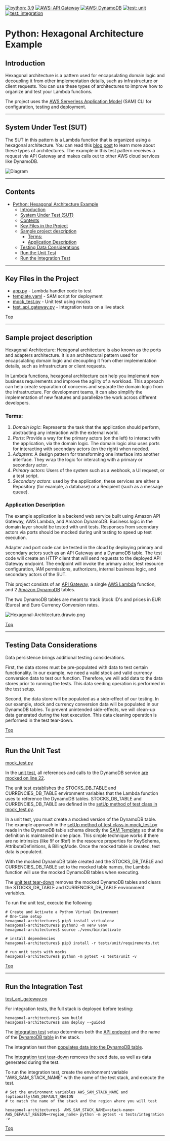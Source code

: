 [![python: 3.9](https://img.shields.io/badge/Python-3.9-green)](https://img.shields.io/badge/Python-3.9-green)
[![AWS: API Gateway](https://img.shields.io/badge/AWS-API%20Gateway-blueviolet)](https://img.shields.io/badge/AWS-API%20Gateway-blueviolet)
[![AWS: DynamoDB](https://img.shields.io/badge/AWS-DynamoDB-blueviolet)](https://img.shields.io/badge/AWS-DynamoDB-blueviolet)
[![test: unit](https://img.shields.io/badge/Test-Unit-blue)](https://img.shields.io/badge/Test-Unit-blue)
[![test: integration](https://img.shields.io/badge/Test-Integration-yellow)](https://img.shields.io/badge/Test-Integration-yellow)

# Python: Hexagonal Architecture Example

## Introduction
Hexagonal architecture is a pattern used for encapsulating domain logic and decoupling it from other implementation details, such as infrastructure or client requests. You can use these types of architectures to improve how to organize and test your Lambda functions.

The project uses the [AWS Serverless Application Model](https://docs.aws.amazon.com/serverless-application-model/latest/developerguide/what-is-sam.html) (SAM) CLI for configuration, testing and deployment. 

---

## System Under Test (SUT)

The SUT in this pattern is a Lambda function that is organized using a hexagonal architecture. You can read this [blog post](https://aws.amazon.com/blogs/compute/developing-evolutionary-architecture-with-aws-lambda/) to learn more about these types of architectures. The example in this test pattern receives a request via API Gateway and makes calls out to other AWS cloud services like DynamoDB.

![Diagram](img/hexagonal-architecture-diagram.png)

---

## Contents
- [Python: Hexagonal Architecture Example](#python-hexagonal-architecture-example)
  - [Introduction](#introduction)
  - [System Under Test (SUT)](#system-under-test-sut)
  - [Contents](#contents)
  - [Key Files in the Project](#key-files-in-the-project)
  - [Sample project description](#sample-project-description)
    - [Terms:](#terms)
    - [Application Description](#application-description)
  - [Testing Data Considerations](#testing-data-considerations)
  - [Run the Unit Test](#run-the-unit-test)
  - [Run the Integration Test](#run-the-integration-test)
---

## Key Files in the Project
  - [app.py](src/app.py) - Lambda handler code to test
  - [template.yaml](template.yaml) - SAM script for deployment
  - [mock_test.py](tests/unit/mock_test.py) - Unit test using mocks
  - [test_api_gateway.py](tests/integration/test_api_gateway.py) - Integration tests on a live stack
  
[Top](#contents)

---

## Sample project description

Hexagonal Architecture:
Hexagonal architecture is also known as the ports and adapters architecture. It is an architectural pattern used for encapsulating domain logic and decoupling it from other implementation details, such as infrastructure or client requests. 

In Lambda functions, hexagonal architecture can help you implement new business requirements and improve the agility of a workload. This approach can help create separation of concerns and separate the domain logic from the infrastructure. For development teams, it can also simplify the implementation of new features and parallelize the work across different developers.

### Terms:
1. *Domain logic*: Represents the task that the application should perform, abstracting any interaction with the external world.
2. *Ports*: Provide a way for the primary actors (on the left) to interact with the application, via the domain logic. The domain logic also uses ports for interacting with secondary actors (on the right) when needed.
3. *Adapters*: A design pattern for transforming one interface into another interface. They wrap the logic for interacting with a primary or secondary actor.
4. *Primary actors*: Users of the system such as a webhook, a UI request, or a test script.
5. *Secondary actors*: used by the application, these services are either a Repository (for example, a database) or a Recipient (such as a message queue).

### Application Description
The example application is a backend web service built using Amazon API Gateway, AWS Lambda, and Amazon DynamoDB. Business logic in the domain layer should be tested with unit tests. Responses from secondary actors via ports should be mocked during unit testing to speed up test execution. 

Adapter and port code can be tested in the cloud by deploying primary and secondary actors such as an API Gateway and a DynamoDB table. The test code will create an HTTP client that will send requests to the deployed API Gateway endpoint. The endpoint will invoke the primary actor, test resource configuration, IAM permissions, authorizers, internal business logic, and secondary actors of the SUT.

This project consists of an [API Gateway](https://aws.amazon.com/api-gateway/), a single [AWS Lambda](https://aws.amazon.com/lambda) function, and 2 [Amazon DynamoDB](https://aws.amazon.com/dynamodb) tables.

The two DynamoDB tables are meant to track Stock ID's and prices in EUR (Euros) and Euro Currency Conversion rates.

![Hexagonal-Architecture.drawio.png](img/Hexagonal-Architecture.drawio.png)

[Top](#contents)

---

## Testing Data Considerations

Data persistence brings additional testing considerations.

First, the data stores must be pre-populated with data to test certain functionality.  In our example, we need a valid stock and valid currency conversion data to test our function.  Therefore, we will add data to the data stores prior to running the tests.  This data seeding operation is performed in the test setup.  

Second, the data store will be populated as a side-effect of our testing.  In our example, stock and currency conversion data will be populated in our DynamoDB tables. To prevent unintended side-effects, we will clean-up data generated during the test execution.  This data cleaning operation is performed in the test tear-down.

[Top](#contents)

---

## Run the Unit Test
[mock_test.py](tests/unit/mock_test.py) 

In the [unit test](tests/unit/mock_test.py), all references and calls to the DynamoDB service [are mocked on line 22](tests/unit/mock_test.py#L22).

The unit test establishes the STOCKS_DB_TABLE and CURRENCIES_DB_TABLE environment variables that the Lambda function uses to reference the DynamoDB tables. STOCKS_DB_TABLE and CURRENCIES_DB_TABLE are defined in the [setUp method of test class in mock_test.py](tests/unit/mock_test.py#L29-81).   

In a unit test, you must create a mocked version of the DynamoDB table.  The example approach in the [setUp method of test class in mock_test.py](tests/unit/mock_test.py#L43-50) reads in the DynamoDB table schema directly the [SAM Template](template.yaml) so that the definition is maintained in one place.  This simple technique works if there are no intrinsics (like !If or !Ref) in the resource properties for KeySchema, AttributeDefinitions, & BillingMode.  Once the mocked table is created, test data is populated.

With the mocked DynamoDB table created and the STOCKS_DB_TABLE and CURRENCIES_DB_TABLE set to the mocked table names, the Lambda function will use the mocked DynamoDB tables when executing.

The [unit test tear-down](tests/unit/mock_test.py#L61-66) removes the mocked DynamoDB tables and clears the STOCKS_DB_TABLE and CURRENCIES_DB_TABLE environment variables.

To run the unit test, execute the following
```shell
# Create and Activate a Python Virtual Environment
# One-time setup
hexagonal-architectures$ pip3 install virtualenv
hexagonal-architectures$ python3 -m venv venv
hexagonal-architectures$ source ./venv/bin/activate

# install dependencies
hexagonal-architectures$ pip3 install -r tests/unit/requirements.txt

# run unit tests with mocks
hexagonal-architectures$ python -m pytest -s tests/unit -v
```

[Top](#contents)

---

## Run the Integration Test

[test_api_gateway.py](tests/integration/test_api_gateway.py) 

For integration tests, the full stack is deployed before testing:
```shell
hexagonal-architectures$ sam build
hexagonal-architectures$ sam deploy --guided
```
 
The [integration test](tests/integration/test_api_gateway.py) setup determines both the [API endpoint](tests/integration/test_api_gateway.py#L50-53) and the name of the [DynamoDB table](tests/integration/test_api_gateway.py#L56-58) in the stack.  

The integration test then [populates data into the DynamoDB table](tests/integration/test_api_gateway.py#L66-70).

The [integration test tear-down](tests/integration/test_api_gateway.py#L73-87) removes the seed data, as well as data generated during the test.

To run the integration test, create the environment variable "AWS_SAM_STACK_NAME" with the name of the test stack, and execute the test.

```shell
# Set the environment variables AWS_SAM_STACK_NAME and (optionally)AWS_DEFAULT_REGION 
# to match the name of the stack and the region where you will test

hexagonal-architectures$  AWS_SAM_STACK_NAME=<stack-name> AWS_DEFAULT_REGION=<region_name> python -m pytest -s tests/integration -v
```

[Top](#contents)

---